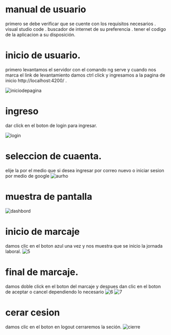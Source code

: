 # manual de usuario
primero se debe verificar que se cuente con los requisitos necesarios
. visual studio code
. buscador de internet de su preferencia
. tener el codigo de la aplicacion a su disposición.

# inicio de usuario.
primero levantamos el servidor con el comando ng serve
y cuando nos marca el link de levantamiento damos ctrl click y ingresamos a la pagina de inicio http://localhost:4200/ .

![iniciodepagina](Sintítulo.png)

# ingreso
dar click en el boton de login para ingresar.

![login](2.png)

# seleccion de cuaenta.
 elije la por el medio que si desea ingresar por correo nuevo
 o iniciar sesion por medio de google 
 ![aurho](3.png)

 # muestra de pantalla 
![dashbord](4.png)

 # inicio de marcaje
 damos clic en el boton azul una vez y nos muestra que se inicio la jornada laboral.
 ![5](5.png)

 # final de marcaje.
 damos doble click en el boton del marcaje y despues dan clic en el boton de aceptar o cancel dependiendo lo necesario
 ![6](6.png) 
 ![7](7.png)

 # cerar cesion 
 damos clic en el boton en logout cerraremos la seción.
 ![cierre](Sintítulo.png)

